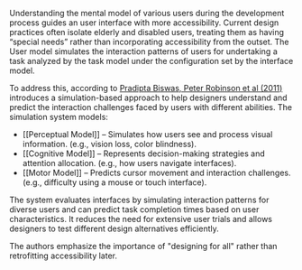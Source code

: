 Understanding the mental model of various users during the development process guides an user interface with more accessibility. Current design practices often isolate elderly and disabled users, treating them as having “special needs” rather than incorporating accessibility from the outset. The User model simulates the interaction patterns of users for undertaking a task analyzed by the task model under the configuration set by the interface model.

To address this, according to [Pradipta Biswas, Peter Robinson et al (2011)](https://doi.org/10.1080/10447318.2011.565718) introduces a simulation-based approach to help designers understand and predict the interaction challenges faced by users with different abilities. The simulation system models:

- [[Perceptual Model]] – Simulates how users see and process visual information. (e.g., vision loss, color blindness).
- [[Cognitive Model]] – Represents decision-making strategies and attention allocation. (e.g., how users navigate interfaces).
- [[Motor Model]] – Predicts cursor movement and interaction challenges. (e.g., difficulty using a mouse or touch interface).  

The system evaluates interfaces by simulating interaction patterns for diverse users and can predict task completion times based on user characteristics. It reduces the need for extensive user trials and allows designers to test different design alternatives efficiently.

The authors emphasize the importance of "designing for all" rather than retrofitting accessibility later.